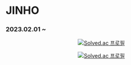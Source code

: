 # JINHO

### 2023.02.01 ~ 

<div align="center">
  
[![Solved.ac
프로필](http://mazassumnida.wtf/api/v2/generate_badge?boj=jinho0547)](https://solved.ac/jinho0547)
  
[![Solved.ac
프로필](http://mazassumnida.wtf/api/generate_badge?boj=jinho0547)](https://solved.ac/jinho0547)
  
</div>
